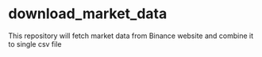 # download_market_data
This repository will fetch market data from Binance website and combine it to single csv file
